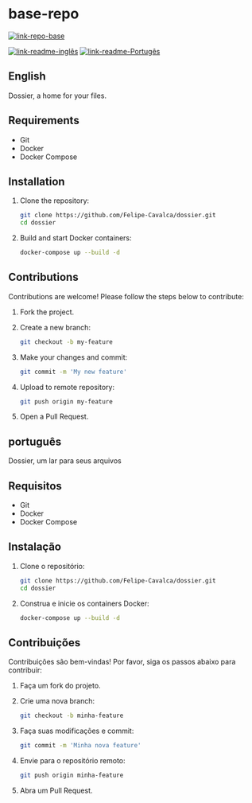 # base-repo

[![link-repo-base](https://img.shields.io/badge/Repo-Dossier-blue)](./)

[![link-readme-inglês](https://img.shields.io/badge/README-English/Inglês-red)](./README.md#english)
[![link-readme-Portugês](https://img.shields.io/badge/README-Portuguese/Portugês-green)](./README.md#português)

## English

Dossier, a home for your files.

## Requirements

* Git
* Docker
* Docker Compose

## Installation

1. Clone the repository:

    ```sh
    git clone https://github.com/Felipe-Cavalca/dossier.git
    cd dossier
    ```

1. Build and start Docker containers:

    ```sh
    docker-compose up --build -d
    ```

## Contributions

Contributions are welcome! Please follow the steps below to contribute:

1. Fork the project.
2. Create a new branch:

    ```sh
    git checkout -b my-feature
    ```

3. Make your changes and commit:

    ```sh
    git commit -m 'My new feature'
    ```

4. Upload to remote repository:

    ```sh
    git push origin my-feature
    ```

5. Open a Pull Request.

## português

Dossier, um lar para seus arquivos

## Requisitos

* Git
* Docker
* Docker Compose

## Instalação

1. Clone o repositório:

    ```sh
    git clone https://github.com/Felipe-Cavalca/dossier.git
    cd dossier
    ```

1. Construa e inicie os containers Docker:

    ```sh
    docker-compose up --build -d
    ```

## Contribuições

Contribuições são bem-vindas! Por favor, siga os passos abaixo para contribuir:

1. Faça um fork do projeto.
2. Crie uma nova branch:

    ```sh
    git checkout -b minha-feature
    ```

3. Faça suas modificações e commit:

    ```sh
    git commit -m 'Minha nova feature'
    ```

4. Envie para o repositório remoto:

    ```sh
    git push origin minha-feature
    ```

5. Abra um Pull Request.
